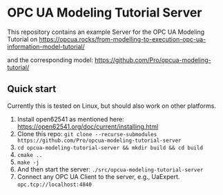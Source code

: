 # OPC UA Modeling Tutorial Server

This repository contains an example Server for the OPC UA Modeling Tutorial on
https://opcua.rocks/from-modelling-to-execution-opc-ua-information-model-tutorial/

and the corresponding model:
https://github.com/Pro/opcua-modeling-tutorial/

## Quick start

Currently this is tested on Linux, but should also work on other platforms.

1. Install open62541 as mentioned here: https://open62541.org/doc/current/installing.html
1. Clone this repo: `git clone --recurse-submodules https://github.com/Pro/opcua-modeling-tutorial-server`
1. `cd opcua-modeling-tutorial-server && mkdir build && cd build`
1. `cmake ..`
1. `make -j`
1. And then start the server: `./src/opcua-modeling-tutorial-server`
1. Connect any OPC UA Client to the server, e.g., UaExpert. `opc.tcp://localhost:4840`